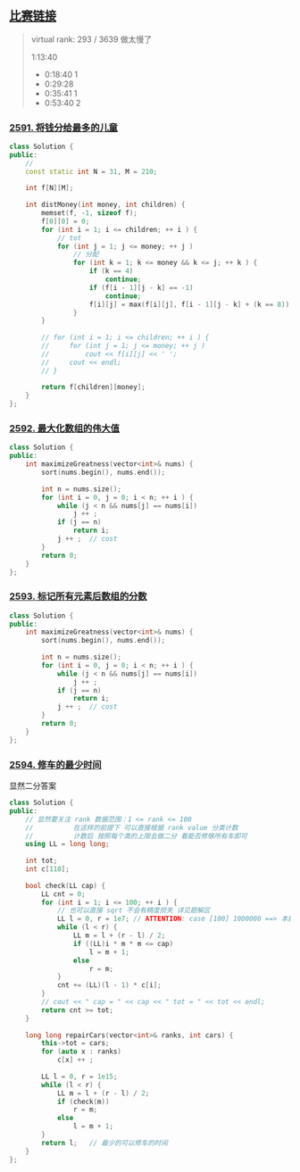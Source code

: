 ## [比赛链接](https://leetcode.cn/contest/biweekly-contest-100/)

>   virtual rank: 293 / 3639 做太慢了
>
>   1:13:40 
>
>   -   0:18:40  1
>   -   0:29:28
>   -   0:35:41  1
>   -   0:53:40  2


### [2591. 将钱分给最多的儿童](https://leetcode.cn/problems/distribute-money-to-maximum-children/)



```c++
class Solution {
public:
    // 
    const static int N = 31, M = 210;
    
    int f[N][M];
    
    int distMoney(int money, int children) {
        memset(f, -1, sizeof f);
        f[0][0] = 0;
        for (int i = 1; i <= children; ++ i ) {
            // tot
            for (int j = 1; j <= money; ++ j )
                // 分配
                for (int k = 1; k <= money && k <= j; ++ k ) {
                    if (k == 4)
                        continue;
                    if (f[i - 1][j - k] == -1)
                        continue;
                    f[i][j] = max(f[i][j], f[i - 1][j - k] + (k == 8));
                }
        }
        
        // for (int i = 1; i <= children; ++ i ) {
        //     for (int j = 1; j <= money; ++ j )
        //         cout << f[i][j] << ' ';
        //     cout << endl;
        // }
        
        return f[children][money];
    }
};
```


### [2592. 最大化数组的伟大值](https://leetcode.cn/problems/maximize-greatness-of-an-array/)



```c++
class Solution {
public:
    int maximizeGreatness(vector<int>& nums) {
        sort(nums.begin(), nums.end());
        
        int n = nums.size();
        for (int i = 0, j = 0; i < n; ++ i ) {
            while (j < n && nums[j] == nums[i])
                j ++ ;
            if (j == n)
                return i;
            j ++ ;  // cost
        }
        return 0;
    }
};
```

### [2593. 标记所有元素后数组的分数](https://leetcode.cn/problems/maximize-greatness-of-an-array/)



```c++
class Solution {
public:
    int maximizeGreatness(vector<int>& nums) {
        sort(nums.begin(), nums.end());
        
        int n = nums.size();
        for (int i = 0, j = 0; i < n; ++ i ) {
            while (j < n && nums[j] == nums[i])
                j ++ ;
            if (j == n)
                return i;
            j ++ ;  // cost
        }
        return 0;
    }
};
```

### [2594. 修车的最少时间](https://leetcode.cn/problems/minimum-time-to-repair-cars/)

显然二分答案

```c++
class Solution {
public:
    // 显然要关注 rank 数据范围：1 <= rank <= 100
    //          在这样的前提下 可以直接根据 rank value 分类计数
    //          计数后 按照每个类的上限去做二分 看能否修够所有车即可
    using LL = long long;
    
    int tot;
    int c[110];
    
    bool check(LL cap) {
        LL cnt = 0;
        for (int i = 1; i <= 100; ++ i ) {
            // 也可以直接 sqrt 不会有精度损失 详见题解区
            LL l = 0, r = 1e7; // ATTENTION: case [100] 1000000 ==> 本质是因为 l 可以取到 1e6, 所以 1e6+1 应该就可以
            while (l < r) {
                LL m = l + (r - l) / 2;
                if ((LL)i * m * m <= cap)
                    l = m + 1;
                else
                    r = m;
            }
            cnt += (LL)(l - 1) * c[i];
        }
        // cout << " cap = " << cap << " tot = " << tot << endl;
        return cnt >= tot;
    }
    
    long long repairCars(vector<int>& ranks, int cars) {
        this->tot = cars;
        for (auto x : ranks)
            c[x] ++ ;
        
        LL l = 0, r = 1e15;
        while (l < r) {
            LL m = l + (r - l) / 2;
            if (check(m))
                r = m;
            else
                l = m + 1;
        }
        return l;   // 最少的可以修车的时间
    }
};
```

